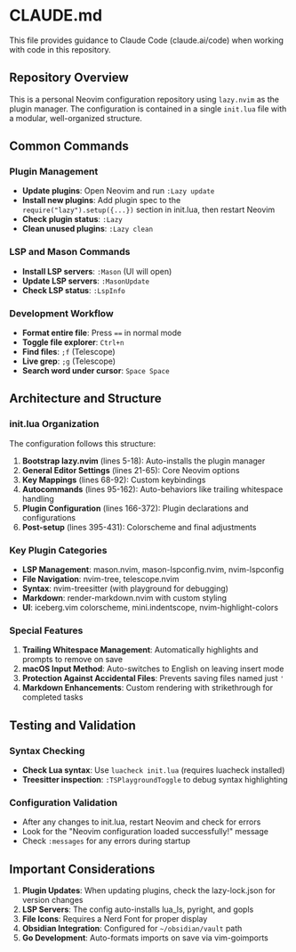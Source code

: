 # CLAUDE.md

This file provides guidance to Claude Code (claude.ai/code) when working with code in this repository.

## Repository Overview

This is a personal Neovim configuration repository using `lazy.nvim` as the plugin manager. The configuration is contained in a single `init.lua` file with a modular, well-organized structure.

## Common Commands

### Plugin Management
- **Update plugins**: Open Neovim and run `:Lazy update`
- **Install new plugins**: Add plugin spec to the `require("lazy").setup({...})` section in init.lua, then restart Neovim
- **Check plugin status**: `:Lazy`
- **Clean unused plugins**: `:Lazy clean`

### LSP and Mason Commands
- **Install LSP servers**: `:Mason` (UI will open)
- **Update LSP servers**: `:MasonUpdate`
- **Check LSP status**: `:LspInfo`

### Development Workflow
- **Format entire file**: Press `==` in normal mode
- **Toggle file explorer**: `Ctrl+n`
- **Find files**: `;f` (Telescope)
- **Live grep**: `;g` (Telescope)
- **Search word under cursor**: `Space Space`

## Architecture and Structure

### init.lua Organization
The configuration follows this structure:
1. **Bootstrap lazy.nvim** (lines 5-18): Auto-installs the plugin manager
2. **General Editor Settings** (lines 21-65): Core Neovim options
3. **Key Mappings** (lines 68-92): Custom keybindings
4. **Autocommands** (lines 95-162): Auto-behaviors like trailing whitespace handling
5. **Plugin Configuration** (lines 166-372): Plugin declarations and configurations
6. **Post-setup** (lines 395-431): Colorscheme and final adjustments

### Key Plugin Categories
- **LSP Management**: mason.nvim, mason-lspconfig.nvim, nvim-lspconfig
- **File Navigation**: nvim-tree, telescope.nvim
- **Syntax**: nvim-treesitter (with playground for debugging)
- **Markdown**: render-markdown.nvim with custom styling
- **UI**: iceberg.vim colorscheme, mini.indentscope, nvim-highlight-colors

### Special Features
1. **Trailing Whitespace Management**: Automatically highlights and prompts to remove on save
2. **macOS Input Method**: Auto-switches to English on leaving insert mode
3. **Protection Against Accidental Files**: Prevents saving files named just `'`
4. **Markdown Enhancements**: Custom rendering with strikethrough for completed tasks

## Testing and Validation

### Syntax Checking
- **Check Lua syntax**: Use `luacheck init.lua` (requires luacheck installed)
- **Treesitter inspection**: `:TSPlaygroundToggle` to debug syntax highlighting

### Configuration Validation
- After any changes to init.lua, restart Neovim and check for errors
- Look for the "Neovim configuration loaded successfully!" message
- Check `:messages` for any errors during startup

## Important Considerations

1. **Plugin Updates**: When updating plugins, check the lazy-lock.json for version changes
2. **LSP Servers**: The config auto-installs lua_ls, pyright, and gopls
3. **File Icons**: Requires a Nerd Font for proper display
4. **Obsidian Integration**: Configured for `~/obsidian/vault` path
5. **Go Development**: Auto-formats imports on save via vim-goimports